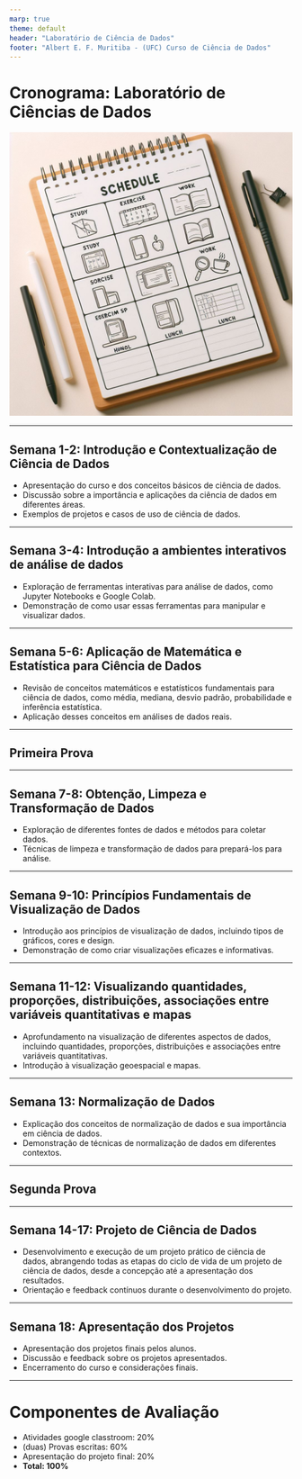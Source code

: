 ```yaml
---
marp: true
theme: default
header: "Laboratório de Ciência de Dados"
footer: "Albert E. F. Muritiba - (UFC) Curso de Ciência de Dados"
---
```


# Cronograma: Laboratório de Ciências de Dados

![bg opacity:50% right](images/cronograma.jpeg)

---

## Semana 1-2: Introdução e Contextualização de Ciência de Dados

- Apresentação do curso e dos conceitos básicos de ciência de dados.
- Discussão sobre a importância e aplicações da ciência de dados em diferentes áreas.
- Exemplos de projetos e casos de uso de ciência de dados.

---

## Semana 3-4: Introdução a ambientes interativos de análise de dados

- Exploração de ferramentas interativas para análise de dados, como Jupyter Notebooks e Google Colab.
- Demonstração de como usar essas ferramentas para manipular e visualizar dados.

---

## Semana 5-6: Aplicação de Matemática e Estatística para Ciência de Dados

- Revisão de conceitos matemáticos e estatísticos fundamentais para ciência de dados, como média, mediana, desvio padrão, probabilidade e inferência estatística.
- Aplicação desses conceitos em análises de dados reais.

---

## Primeira Prova

---

## Semana 7-8: Obtenção, Limpeza e Transformação de Dados

- Exploração de diferentes fontes de dados e métodos para coletar dados.
- Técnicas de limpeza e transformação de dados para prepará-los para análise.

---

## Semana 9-10: Princípios Fundamentais de Visualização de Dados

- Introdução aos princípios de visualização de dados, incluindo tipos de gráficos, cores e design.
- Demonstração de como criar visualizações eficazes e informativas.

---

## Semana 11-12: Visualizando quantidades, proporções, distribuições, associações entre variáveis quantitativas e mapas

- Aprofundamento na visualização de diferentes aspectos de dados, incluindo quantidades, proporções, distribuições e associações entre variáveis quantitativas.
- Introdução à visualização geoespacial e mapas.

---

## Semana 13: Normalização de Dados

- Explicação dos conceitos de normalização de dados e sua importância em ciência de dados.
- Demonstração de técnicas de normalização de dados em diferentes contextos.

---

## Segunda Prova

---

## Semana 14-17: Projeto de Ciência de Dados

- Desenvolvimento e execução de um projeto prático de ciência de dados, abrangendo todas as etapas do ciclo de vida de um projeto de ciência de dados, desde a concepção até a apresentação dos resultados.
- Orientação e feedback contínuos durante o desenvolvimento do projeto.

---

## Semana 18: Apresentação dos Projetos

- Apresentação dos projetos finais pelos alunos.
- Discussão e feedback sobre os projetos apresentados.
- Encerramento do curso e considerações finais.

---

# Componentes de Avaliação

- Atividades google classtroom: 20%
- (duas) Provas escritas: 60%
- Apresentação do projeto final: 20%
- **Total: 100%**